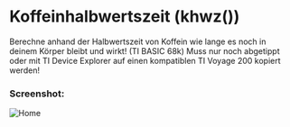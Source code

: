 Koffeinhalbwertszeit (khwz())
====

Berechne anhand der Halbwertszeit von Koffein wie lange es noch in deinem Körper bleibt und wirkt! (TI BASIC 68k)
Muss nur noch abgetippt oder mit TI Device Explorer auf einen kompatiblen TI Voyage 200 kopiert werden!

### Screenshot:
![Home](http://cdn.jh0.eu/1392837201-image.png)
